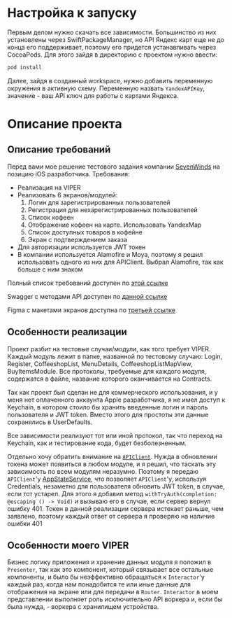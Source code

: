 # Настройка к запуску
Первым делом нужно скачать все зависимости. Большинство из них установлены через SwiftPackageManager, но API Яндекс карт еще не до конца его поддерживает, поэтому его придется устанавливать через CocoaPods. Для этого зайдя в директорию с проектом нужно ввести:

```bash
pod install
```

Далее, зайдя в созданный workspace, нужно добавить переменную окружения в активную схему. Переменную назвать ```YandexAPIKey```, значение - ваш API ключ для работы с картами Яндекса.

# Описание проекта

## Описание требований

Перед вами мое решение тестового задания компании [SevenWinds](https://7winds.mobi) на позицию iOS разработчика. 
Требования:
- Реализация на VIPER
- Реализовать 6 экранов/модулей:
  1. Логин для зарегистрированных пользователей
  2. Регистрация для нехарегистрированных пользователей
  3. Список кофеен
  4. Отображение кофеен на карте. Использовать YandexMap
  5. Список доступных товаров в кофейне
  6. Экран с подтверждением заказа
- Для авторизации используется JWT токен
- В компании используется Alamofire и Moya, поэтому я решил использовать одного из них для APIClient. Выбрал Alamofire, так как больше с ним знаком

Полный список требований доступен по [этой ссылке](https://docs.google.com/document/d/1jR_Ggj2bVN4mZJ8BoQxyY7BoZfNFFNeyEZL1AssLBLs/edit)

Swagger с методами API доступен по [данной ссылке](http://147.78.66.203:3210/swagger)

Figma с макетами экранов доступна по [третьей ссылке](https://www.figma.com/file/6cPIhgzqvsZmT86IbseCoM/Coffe-17.06?type=design&node-id=1-392&mode=design&t=nYMEHXQ5Q2tw2JK0-0)

## Особенности реализации

Проект разбит на тестовые случаи/модули, как того требует VIPER. Каждый модуль лежит в папке, названной по тестовому случаю: Login, Register, CoffeeshopList, MenuDetails, CoffeeshopListMapView, BuyItemsModule. Все протоколы, требуемые для каждого модуля, содержатся в файле, название которого оканчивается на Contracts.

Так как проект был сделан не для коммерческого использования, и у меня нет оплаченного аккаунта Apple разработчика, я не имел доступ к Keychain, в котором стоило бы хранить введенные логин и пароль пользователя и JWT token. Вместо этого для простоты эти данные сохранялись в UserDefaults.

Все зависимости реализуют тот или иной протокол, так что переход на Keychain, как и тестирование кода, будет безболезненным.

Отдельно хочу обратить внимание на [```APIClient```](SevenWinds/APIClient/APIClient.swift).
Нужда в обновлении токена может появиться в любом модуле, и я решил, что таскать эту зависимость по всем модулям неразумно. Поэтому я передаю ```APIClient```'у [AppStateService](SevenWinds/AppState.swift), что позволяет ```APIClient```'у, используя Credentials, незаметно для пользователя обновить JWT token, в случае, если тот устарел. Для этого я добавил метод ```withTryAuth(completion: @escaping () -> Void)``` и вызываю его в случае, если сервер вернул ошибку 401. Токен в данной реализации сервера истекает раньше, чем заявлено, поэтому каждый ответ от сервера я проверяю на наличие ошибки 401

## Особенности моего VIPER

Бизнес логику приложения и хранение данных модуля я положил в ```Presenter```, так как это компонент, который связывает все остальные компоненты, и было бы неэффективно обращаться к ```Interactor```'у каждый раз, когда нам понадобится те или иные данные для отображения на экране или для передачи в ```Router```. ```Interactor``` в моем представлении выполняет роль исключительно API воркера и, если бы была нужда, - воркера с хранилищем устройства.
